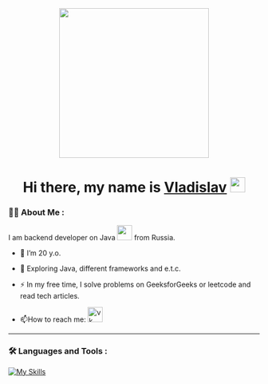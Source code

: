 <div id="header" align="center">
  <img src="https://media.giphy.com/media/v1.Y2lkPTc5MGI3NjExNGVybWRobXhsbm5jemw2eHl2cGY5cnA2a2FzaW1sdHBoaGJrd2psMCZlcD12MV9pbnRlcm5hbF9naWZfYnlfaWQmY3Q9Zw/2IudUHdI075HL02Pkk/giphy.gif" width="300"/>
</div>
<h1 align="center">
  Hi there, my name is <a href="https://vk.com/wennshow" target="_blank">Vladislav</a>
  <img src="https://media.giphy.com/media/hvRJCLFzcasrR4ia7z/giphy.gif" width="30px"/>
</h1>

### :man_technologist: About Me :<br>
I am backend developer on Java <img src="https://media.giphy.com/media/WUlplcMpOCEmTGBtBW/giphy.gif" width="30"> from Russia.

- :telescope: I’m 20 y.o.

- :seedling: Exploring Java, different frameworks and e.t.c.

- :zap: In my free time, I solve problems on GeeksforGeeks or leetcode and read tech articles.

- :mailbox:How to reach me: <a href="https://t.me/WENNSHOW" position="absolute" bottom="0"><image src="https://pngicon.ru/file/uploads/telegram.png" alt="vk" height="30px"></a>

---

### :hammer_and_wrench: Languages and Tools :

[![My Skills](https://skillicons.dev/icons?i=idea,java,maven,spring,postgres,git,stackoverflow,docker&theme=dark&perline=4)](https://skillicons.dev)
